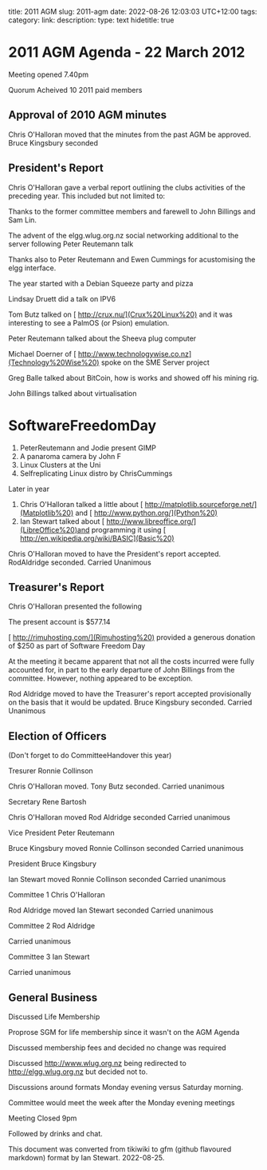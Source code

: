 title: 2011 AGM
slug: 2011-agm
date: 2022-08-26 12:03:03 UTC+12:00
tags: 
category: 
link: 
description: 
type: text
hidetitle: true

# 2011 AGM Agenda - 22 March 2012

Meeting opened 7.40pm

Quorum Acheived 10 2011 paid members

## Approval of 2010 AGM minutes

Chris O'Halloran moved that the minutes from the past AGM be approved.
Bruce Kingsbury seconded

## President's Report

Chris O'Halloran gave a verbal report outlining the clubs activities of
the preceding year. This included but not limited to:

Thanks to the former committee members and farewell to John Billings and
Sam Lin.

The advent of the elgg.wlug.org.nz social networking additional to the
server following Peter Reutemann talk

Thanks also to Peter Reutemann and Ewen Cummings for acustomising the elgg
interface.

The year started with a Debian Squeeze party and pizza

Lindsay Druett did a talk on IPV6

Tom Butz talked on [ http://crux.nu/](Crux%20Linux%20) and it was
interesting to see a PalmOS (or Psion) emulation.

Peter Reutemann talked about the Sheeva plug computer

Michael Doerner of [
http://www.technologywise.co.nz](Technology%20Wise%20) spoke on the SME
Server project

Greg Balle talked about BitCoin, how is works and showed off his mining
rig.

John Billings talked about virtualisation

# SoftwareFreedomDay

1.  PeterReutemann and Jodie present GIMP
2.  A panaroma camera by John F
3.  Linux Clusters at the Uni
4.  Selfreplicating Linux distro by ChrisCummings

Later in year

1.  Chris O'Halloran talked a little about [
    http://matplotlib.sourceforge.net/](Matplotlib%20) and [
    http://www.python.org/](Python%20)
2.  Ian Stewart talked about [
    http://www.libreoffice.org/](LibreOffice%20)and programming it using
    [ http://en.wikipedia.org/wiki/BASIC](Basic%20)

Chris O'Halloran moved to have the President's report accepted.
RodAldridge seconded. Carried Unanimous

## Treasurer's Report

Chris O'Halloran presented the following

The present account is $577.14

[ http://rimuhosting.com/](Rimuhosting%20) provided a generous donation
of $250 as part of Software Freedom Day

At the meeting it became apparent that not all the costs incurred were
fully accounted for, in part to the early departure of John Billings from
the committee. However, nothing appeared to be exception.

Rod Aldridge moved to have the Treasurer's report accepted provisionally
on the basis that it would be updated. Bruce Kingsbury seconded. Carried
Unanimous

## Election of Officers

(Don't forget to do CommitteeHandover this year)

Tresurer Ronnie Collinson

Chris O'Halloran moved. Tony Butz seconded. Carried unanimous

Secretary Rene Bartosh

Chris O'Halloran moved Rod Aldridge seconded Carried unanimous

Vice President Peter Reutemann

Bruce Kingsbury moved Ronnie Collinson seconded Carried unanimous

President Bruce Kingsbury

Ian Stewart moved Ronnie Collinson seconded Carried unanimous

Committee 1 Chris O'Halloran

Rod Aldridge moved Ian Stewart seconded Carried unanimous

Committee 2 Rod Aldridge

Carried unanimous

Committee 3 Ian Stewart

Carried unanimous

## General Business

Discussed Life Membership

Proprose SGM for life membership since it wasn't on the AGM Agenda

Discussed membership fees and decided no change was required

Discussed http://www.wlug.org.nz being redirected to
http://elgg.wlug.org.nz but decided not to.

Discussions around formats Monday evening versus Saturday morning.

Committee would meet the week after the Monday evening meetings

Meeting Closed 9pm

Followed by drinks and chat.

This document was converted from tikiwiki to gfm (github flavoured markdown) format by Ian Stewart. 2022-08-25.
